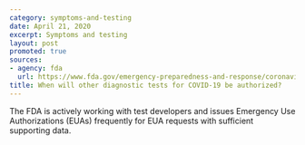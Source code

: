 ```yaml
---
category: symptoms-and-testing
date: April 21, 2020
excerpt: Symptoms and testing
layout: post
promoted: true
sources:
- agency: fda
  url: https://www.fda.gov/emergency-preparedness-and-response/coronavirus-disease-2019-covid-19/coronavirus-disease-2019-covid-19-frequently-asked-questions
title: When will other diagnostic tests for COVID-19 be authorized?
---
```


The FDA is actively working with test developers and issues Emergency Use Authorizations (EUAs) frequently for EUA requests with sufficient supporting data.